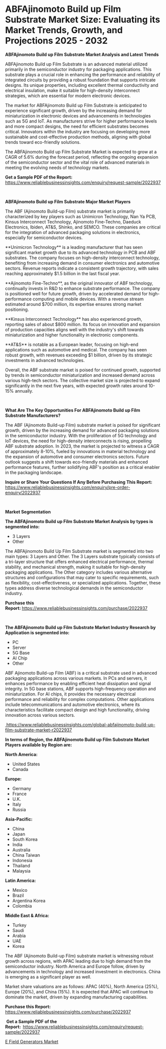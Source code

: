 <p><h1>ABFAjinomoto Build up Film Substrate Market Size: Evaluating its Market Trends, Growth, and Projections 2025 - 2032</h1></p><p><strong>ABFAjinomoto Build up Film Substrate Market Analysis and Latest Trends</strong></p>
<p><p>ABFAjinomoto Build up Film Substrate is an advanced material utilized primarily in the semiconductor industry for packaging applications. This substrate plays a crucial role in enhancing the performance and reliability of integrated circuits by providing a robust foundation that supports intricate designs. Its unique properties, including excellent thermal conductivity and electrical insulation, make it suitable for high-density interconnect strategies, which are essential for modern electronic devices.</p><p>The market for ABFAjinomoto Build up Film Substrate is anticipated to experience significant growth, driven by the increasing demand for miniaturization in electronic devices and advancements in technologies such as 5G and IoT. As manufacturers strive for higher performance levels and more compact designs, the need for efficient substrates becomes critical. Innovators within the industry are focusing on developing more sustainable and cost-effective production methods, aligning with global trends toward eco-friendly solutions.</p><p>The ABFAjinomoto Build up Film Substrate Market is expected to grow at a CAGR of 5.6% during the forecast period, reflecting the ongoing expansion of the semiconductor sector and the vital role of advanced materials in meeting the evolving needs of technology markets.</p></p>
<p><strong>Get a Sample PDF of the Report:&nbsp;</strong> <a href="https://www.reliablebusinessinsights.com/enquiry/request-sample/2022937?utm_campaign=3079&utm_medium=2&utm_source=Github&utm_content=ia&utm_term=29032025&utm_id=abfajinomoto-build-up-film-substrate">https://www.reliablebusinessinsights.com/enquiry/request-sample/2022937</a></p>
<p>&nbsp;</p>
<p><strong>ABFAjinomoto Build up Film Substrate Major Market Players</strong></p>
<p><p>The ABF (Ajinomoto Build-up Film) substrate market is primarily characterized by key players such as Unimicron Technology, Nan Ya PCB, Kinsus Interconnect Technology, Ajinomoto Fine-Techno, Daeduck Electronics, Ibiden, AT&S, Shinko, and SEMCO. These companies are critical for the integration of advanced packaging solutions in electronics, especially for semiconductor devices.</p><p>**Unimicron Technology** is a leading manufacturer that has seen significant market growth due to its advanced technology in PCB and ABF substrates. The company focuses on high-density interconnect technology, benefiting from increasing demand in consumer electronics and automotive sectors. Revenue reports indicate a consistent growth trajectory, with sales reaching approximately $1.5 billion in the last fiscal year.</p><p>**Ajinomoto Fine-Techno**, as the original innovator of ABF technology, continually invests in R&D to enhance substrate performance. The company is positioned well for future growth, driven by accelerated demand for high-performance computing and mobile devices. With a revenue stream estimated around $700 million, its expertise ensures strong market positioning.</p><p>**Kinsus Interconnect Technology** has also experienced growth, reporting sales of about $800 million. Its focus on innovation and expansion of production capacities aligns well with the industry's shift towards miniaturization and higher functionality in electronic components.</p><p>**AT&S** is notable as a European leader, focusing on high-end applications such as automotive and medical. The company has seen robust growth, with revenues exceeding $1 billion, driven by its strategic investments in advanced technologies.</p><p>Overall, the ABF substrate market is poised for continued growth, supported by trends in semiconductor miniaturization and increased demand across various high-tech sectors. The collective market size is projected to expand significantly in the next five years, with expected growth rates around 10-15% annually.</p></p>
<p>&nbsp;</p>
<p><strong>What Are The Key Opportunities For ABFAjinomoto Build up Film Substrate Manufacturers?</strong></p>
<p><p>The ABF (Ajinomoto Build-up Film) substrate market is poised for significant growth, driven by the increasing demand for advanced packaging solutions in the semiconductor industry. With the proliferation of 5G technology and IoT devices, the need for high-density interconnects is rising, propelling ABF substrate adoption. In 2023, the market is projected to witness a CAGR of approximately 8-10%, fueled by innovations in material technology and the expansion of automotive and consumer electronics sectors. Future outlook suggests a shift towards eco-friendly materials and enhanced performance features, further solidifying ABF's position as a critical enabler in the packaging landscape.</p></p>
<p><strong>Inquire or Share Your Questions If Any Before Purchasing This Report:</strong> <a href="https://www.reliablebusinessinsights.com/enquiry/pre-order-enquiry/2022937?utm_campaign=3079&utm_medium=2&utm_source=Github&utm_content=ia&utm_term=29032025&utm_id=abfajinomoto-build-up-film-substrate">https://www.reliablebusinessinsights.com/enquiry/pre-order-enquiry/2022937</a></p>
<p>&nbsp;</p>
<p><strong>Market Segmentation</strong></p>
<p><strong>The ABFAjinomoto Build up Film Substrate Market Analysis by types is segmented into:</strong></p>
<p><ul><li>3 Layers</li><li>Other</li></ul></p>
<p><p>The ABFAjinomoto Build Up Film Substrate market is segmented into two main types: 3 Layers and Other. The 3 Layers substrate typically consists of a tri-layer structure that offers enhanced electrical performance, thermal stability, and mechanical strength, making it suitable for high-density packaging applications. The Other category includes various alternative structures and configurations that may cater to specific requirements, such as flexibility, cost-effectiveness, or specialized applications. Together, these types address diverse technological demands in the semiconductor industry.</p></p>
<p><strong>Purchase this Report:&nbsp;</strong><a href="https://www.reliablebusinessinsights.com/purchase/2022937?utm_campaign=3079&utm_medium=2&utm_source=Github&utm_content=ia&utm_term=29032025&utm_id=abfajinomoto-build-up-film-substrate">https://www.reliablebusinessinsights.com/purchase/2022937</a></p>
<p>&nbsp;</p>
<p><strong>The ABFAjinomoto Build up Film Substrate Market Industry Research by Application is segmented into:</strong></p>
<p><ul><li>PC</li><li>Server</li><li>5G Base</li><li>AI Chip</li><li>Other</li></ul></p>
<p><p>ABF Ajinomoto Build-up Film (ABF) is a critical substrate used in advanced packaging applications across various markets. In PCs and servers, it enhances performance by enabling efficient heat dissipation and signal integrity. In 5G base stations, ABF supports high-frequency operation and miniaturization. For AI chips, it provides the necessary electrical performance and reliability for complex computations. Other applications include telecommunications and automotive electronics, where its characteristics facilitate compact design and high functionality, driving innovation across various sectors.</p></p>
<p><a href="https://www.reliablebusinessinsights.com/global-abfajinomoto-build-up-film-substrate-market-r2022937?utm_campaign=3079&utm_medium=2&utm_source=Github&utm_content=ia&utm_term=29032025&utm_id=abfajinomoto-build-up-film-substrate">&nbsp;https://www.reliablebusinessinsights.com/global-abfajinomoto-build-up-film-substrate-market-r2022937</a></p>
<p><strong>In terms of Region, the ABFAjinomoto Build up Film Substrate Market Players available by Region are:</strong></p>
<p>
    <p> <strong> North America: </strong>
        <ul>
            <li>United States</li>
            <li>Canada</li>
        </ul>
        </p> 
    <p> <strong> Europe: </strong>
        <ul>
            <li>Germany</li>
            <li>France</li>
            <li>U.K.</li>
            <li>Italy</li>
            <li>Russia</li>
        </ul>
        </p> 
    <p> <strong> Asia-Pacific: </strong>
        <ul>
            <li>China</li>
            <li>Japan</li>
            <li>South Korea</li>
            <li>India</li>
            <li>Australia</li>
            <li>China Taiwan</li>
            <li>Indonesia</li>
            <li>Thailand</li>
            <li>Malaysia</li>
        </ul>
        </p> 
    <p> <strong> Latin America: </strong>
        <ul>
            <li>Mexico</li>
            <li>Brazil</li>
            <li>Argentina Korea</li>
            <li>Colombia</li>
        </ul>
        </p> 
    <p> <strong> Middle East & Africa: </strong>
        <ul>
            <li>Turkey</li>
            <li>Saudi</li>
            <li>Arabia</li>
            <li>UAE</li>
            <li>Korea</li>
        </ul>
    </p>
    </p>
<p><p>The ABF (Ajinomoto Build-up Film) substrate market is witnessing robust growth across regions, with APAC leading due to high demand from the semiconductor industry. North America and Europe follow, driven by advancements in technology and increased investment in electronics. China is emerging as a significant player as well. </p><p>Market share valuations are as follows: APAC (40%), North America (25%), Europe (20%), and China (15%). It is expected that APAC will continue to dominate the market, driven by expanding manufacturing capabilities.</p></p>
<p><strong>Purchase this Report: </strong><a href="https://www.reliablebusinessinsights.com/purchase/2022937?utm_campaign=3079&utm_medium=2&utm_source=Github&utm_content=ia&utm_term=29032025&utm_id=abfajinomoto-build-up-film-substrate">https://www.reliablebusinessinsights.com/purchase/2022937</a></p>
<p>&nbsp;<strong>Get a Sample PDF of the Report:&nbsp;&nbsp;</strong><a href="https://www.reliablebusinessinsights.com/enquiry/request-sample/2022937?utm_campaign=3079&utm_medium=2&utm_source=Github&utm_content=ia&utm_term=29032025&utm_id=abfajinomoto-build-up-film-substrate">https://www.reliablebusinessinsights.com/enquiry/request-sample/2022937</a></p>
<p><strong></strong></p>
<p><p><a href="https://github.com/voetzeszuh/Market-Research-Report-List-1/blob/main/e-field-generators-market.md?utm_campaign=3079&utm_medium=2&utm_source=Github&utm_content=ia&utm_term=29032025&utm_id=abfajinomoto-build-up-film-substrate">E Field Generators Market</a></p></p>